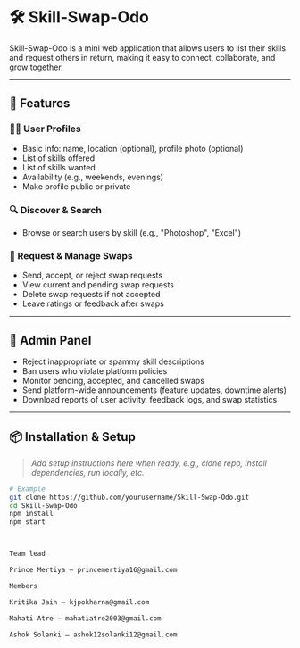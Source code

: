 # 🛠️ Skill-Swap-Odo

Skill-Swap-Odo is a mini web application that allows users to list their skills and request others in return, making it easy to connect, collaborate, and grow together.

---

## 🚀 Features

### 🧑‍💼 User Profiles
- Basic info: name, location (optional), profile photo (optional)
- List of skills offered
- List of skills wanted
- Availability (e.g., weekends, evenings)
- Make profile public or private

### 🔍 Discover & Search
- Browse or search users by skill (e.g., "Photoshop", "Excel")

### 🔄 Request & Manage Swaps
- Send, accept, or reject swap requests
- View current and pending swap requests
- Delete swap requests if not accepted
- Leave ratings or feedback after swaps

---

## 🔧 Admin Panel
- Reject inappropriate or spammy skill descriptions
- Ban users who violate platform policies
- Monitor pending, accepted, and cancelled swaps
- Send platform-wide announcements (feature updates, downtime alerts)
- Download reports of user activity, feedback logs, and swap statistics

---

## 📦 Installation & Setup

> _Add setup instructions here when ready, e.g., clone repo, install dependencies, run locally, etc._

```bash
# Example
git clone https://github.com/yourusername/Skill-Swap-Odo.git
cd Skill-Swap-Odo
npm install
npm start



Team lead

Prince Mertiya — princemertiya16@gmail.com

Members

Kritika Jain — kjpokharna@gmail.com

Mahati Atre — mahatiatre2003@gmail.com

Ashok Solanki — ashok12solanki12@gmail.com
